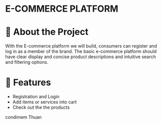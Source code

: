 <h1> E-COMMERCE PLATFORM </h1>

# 🚀 About the Project

With the E-commerce platform we will build, consumers can register and log in as a member of the brand. The basic e-commerce platform should have clear display and concise product descriptions and intuitive search and filtering options.


# 🧐 Features

- Registration and Login
- Add items or services into cart
- Check out the the products

condimem Thuan
